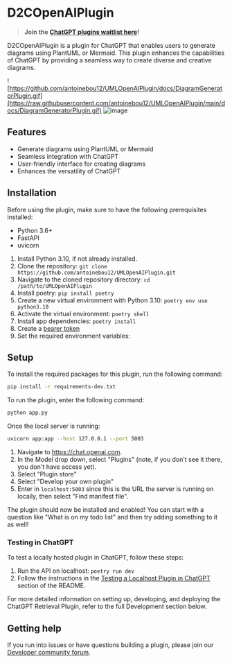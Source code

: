 # D2COpenAIPlugin

> **Join the [ChatGPT plugins waitlist here](https://openai.com/waitlist/plugins)!**

D2COpenAIPlugin is a plugin for ChatGPT that enables users to generate diagrams using PlantUML or Mermaid. This plugin enhances the capabilities of ChatGPT by providing a seamless way to create diverse and creative diagrams.

![https://github.com/antoinebou12/UMLOpenAIPlugin/docs/DiagramGeneratorPlugin.gif](https://raw.githubusercontent.com/antoinebou12/UMLOpenAIPlugin/main/docs/DiagramGeneratorPlugin.gif)
![image](https://github.com/antoinebou12/D2COpenAIPlugin/assets/13888068/638e6ef6-b006-4f63-a7b8-b765fc0d8a41)

## Features
- Generate diagrams using PlantUML or Mermaid
- Seamless integration with ChatGPT
- User-friendly interface for creating diagrams
- Enhances the versatility of ChatGPT

## Installation
Before using the plugin, make sure to have the following prerequisites installed:

- Python 3.6+
- FastAPI
- uvicorn

1. Install Python 3.10, if not already installed.
2. Clone the repository: `git clone https://github.com/antoinebou12/UMLOpenAIPlugin.git`
3. Navigate to the cloned repository directory: `cd /path/to/UMLOpenAIPlugin`
4. Install poetry: `pip install poetry`
5. Create a new virtual environment with Python 3.10: `poetry env use python3.10`
6. Activate the virtual environment: `poetry shell`
7. Install app dependencies: `poetry install`
8. Create a [bearer token](#general-environment-variables)
9. Set the required environment variables:

## Setup

To install the required packages for this plugin, run the following command:

```bash
pip install -r requirements-dev.txt
```

To run the plugin, enter the following command:

```bash
python app.py
```

Once the local server is running:

```bash
uvicorn app:app --host 127.0.0.1 --port 5003
```

1. Navigate to https://chat.openai.com.
2. In the Model drop down, select "Plugins" (note, if you don't see it there, you don't have access yet).
3. Select "Plugin store"
4. Select "Develop your own plugin"
5. Enter in `localhost:5003` since this is the URL the server is running on locally, then select "Find manifest file".

The plugin should now be installed and enabled! You can start with a question like "What is on my todo list" and then try adding something to it as well!


### Testing in ChatGPT

To test a locally hosted plugin in ChatGPT, follow these steps:

1. Run the API on localhost: `poetry run dev`
2. Follow the instructions in the [Testing a Localhost Plugin in ChatGPT](#testing-a-localhost-plugin-in-chatgpt) section of the README.

For more detailed information on setting up, developing, and deploying the ChatGPT Retrieval Plugin, refer to the full Development section below.


## Getting help

If you run into issues or have questions building a plugin, please join our [Developer community forum](https://community.openai.com/c/chat-plugins/20).
